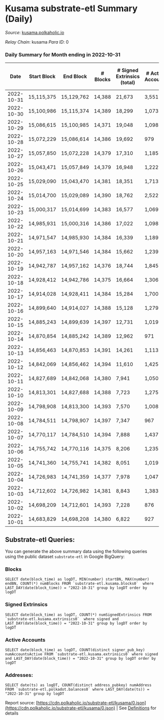 # Kusama substrate-etl Summary (Daily)

_Source_: [kusama.polkaholic.io](https://kusama.polkaholic.io)

*Relay Chain*: kusama
*Para ID*: 0



### Daily Summary for Month ending in 2022-10-31


| Date | Start Block | End Block | # Blocks | # Signed Extrinsics (total) | # Active Accounts | # Passive | # New | # Addresses with Balances | # Events | # Transfers | # XCM Transfers In | # XCM Transfers Out |
| ---- | ----------- | --------- | -------- | --------------------------- | ----------------- | --------- | ----- | ------------------------- | -------- | ----------- | ------------------ | ------------------- |
| 2022-10-31 | 15,115,375 | 15,129,762 | 14,388  | 21,673 | 3,551 |  |  | 272,943 | 893,246 | 53,524 ($28,910,009.83) | 172 ($137,402.44) | 379 ($477,099.13) |
| 2022-10-30 | 15,100,986 | 15,115,374 | 14,389  | 18,299 | 1,073 |  |  | 271,870 | 818,563 | 1,304 ($2,351,424.53) | 118 ($151,356.45) | 111 ($256,697.73) |
| 2022-10-29 | 15,086,615 | 15,100,985 | 14,371  | 19,048 | 1,098 |  |  |  | 833,643 | 1,627 ($1,027,262.09) | 103 ($63,916.34) | 96 ($278,683.83) |
| 2022-10-28 | 15,072,229 | 15,086,614 | 14,386  | 19,692 | 979 |  |  | 271,703 | 806,087 | 1,069 ($2,331,571.88) | 72 ($65,972.74) | 100 ($384,087.20) |
| 2022-10-27 | 15,057,850 | 15,072,228 | 14,379  | 17,310 | 1,185 |  |  |  | 799,048 | 1,101 ($1,462,072.21) | 96 ($125,395.79) | 105 ($110,522.47) |
| 2022-10-26 | 15,043,471 | 15,057,849 | 14,379  | 16,948 | 1,222 |  |  | 271,571 | 792,322 | 1,539 ($4,998,343.83) | 114 ($174,001.70) | 148 ($192,735.69) |
| 2022-10-25 | 15,029,090 | 15,043,470 | 14,381  | 18,351 | 1,713 |  |  |  | 809,877 | 1,887 ($10,592,810.80) | 103 ($154,438.61) | 109 ($64,471.59) |
| 2022-10-24 | 15,014,700 | 15,029,089 | 14,390  | 18,762 | 2,522 |  |  | 271,456 | 834,186 | 2,552 ($15,781,305.97) | 93 ($74,490.96) | 135 ($471,659.96) |
| 2022-10-23 | 15,000,317 | 15,014,699 | 14,383  | 16,577 | 1,069 |  |  |  | 798,102 | 1,193 ($862,464.67) | 89 ($642,882.85) | 121 ($53,485.70) |
| 2022-10-22 | 14,985,931 | 15,000,316 | 14,386  | 17,022 | 1,098 |  |  | 271,185 | 786,547 | 1,240 ($1,877,395.49) | 115 ($85,199.36) | 133 ($97,480.64) |
| 2022-10-21 | 14,971,547 | 14,985,930 | 14,384  | 16,339 | 1,189 |  |  |  | 790,346 | 1,379 ($2,305,319.67) | 108 ($108,879.16) | 139 ($92,036.38) |
| 2022-10-20 | 14,957,163 | 14,971,546 | 14,384  | 15,662 | 1,239 |  |  |  | 786,985 | 1,408 ($8,971,432.35) | 145 ($77,427.24) | 182 ($162,565.65) |
| 2022-10-19 | 14,942,787 | 14,957,162 | 14,376  | 18,744 | 1,845 |  |  | 270,933 | 808,319 | 3,776 ($2,603,046.48) | 175 ($188,163.11) | 167 ($111,508.14) |
| 2022-10-18 | 14,928,412 | 14,942,786 | 14,375  | 16,664 | 1,306 |  |  |  | 804,839 | 3,172 ($2,505,131.76) | 135 ($103,003.15) | 177 ($179,975.31) |
| 2022-10-17 | 14,914,028 | 14,928,411 | 14,384  | 15,284 | 1,700 |  |  | 270,739 | 810,116 | 1,335 ($7,464,312.46) | 183 ($162,853.49) | 214 ($205,684.77) |
| 2022-10-16 | 14,899,640 | 14,914,027 | 14,388  | 15,128 | 1,279 |  |  | 270,602 | 790,643 | 1,529 ($1,999,339.84) | 183 ($116,001.68) | 242 ($199,474.04) |
| 2022-10-15 | 14,885,243 | 14,899,639 | 14,397  | 12,731 | 1,019 |  |  | 270,512 | 768,375 | 1,134 ($6,326,976.03) | 186 ($102,188.90) | 298 ($196,912.63) |
| 2022-10-14 | 14,870,854 | 14,885,242 | 14,389  | 12,962 | 971 |  |  |  | 774,208 | 1,125 ($1,244,439.88) | 163 ($166,684.21) | 233 ($157,189.21) |
| 2022-10-13 | 14,856,463 | 14,870,853 | 14,391  | 14,261 | 1,113 |  |  | 270,365 | 799,526 | 1,423 ($5,073,126.92) | 209 ($259,947.13) | 270 ($267,075.26) |
| 2022-10-12 | 14,842,069 | 14,856,462 | 14,394  | 11,610 | 1,425 |  |  | 270,280 | 774,376 | 1,037 ($950,446.32) | 83 ($85,392.56) | 151 ($102,715.03) |
| 2022-10-11 | 14,827,689 | 14,842,068 | 14,380  | 7,941 | 1,050 |  |  | 270,194 | 738,476 | 1,155 ($1,420,075.04) | 67 ($69,570.14) | 83 ($139,537.72) |
| 2022-10-10 | 14,813,301 | 14,827,688 | 14,388  | 7,723 | 1,275 |  |  | 270,110 | 753,769 | 1,113 ($6,441,378.89) | 223 ($909,731.41) | 148 ($905,719.86) |
| 2022-10-09 | 14,798,908 | 14,813,300 | 14,393  | 7,570 | 1,008 |  |  | 270,004 | 742,322 | 847 ($508,714.31) | 67 ($28,492.75) | 66 ($12,972.18) |
| 2022-10-08 | 14,784,511 | 14,798,907 | 14,397  | 7,347 | 967 |  |  | 269,903 | 725,069 | 1,127 ($1,115,963.46) | 87 ($74,261.27) | 98 ($86,470.26) |
| 2022-10-07 | 14,770,117 | 14,784,510 | 14,394  | 7,888 | 1,437 |  |  | 269,785 | 747,926 | 1,232 ($1,297,179.13) | 92 ($81,170.85) | 79 ($88,560.00) |
| 2022-10-06 | 14,755,742 | 14,770,116 | 14,375  | 8,206 | 1,235 |  |  | 269,684 | 736,757 | 1,375 ($4,170,576.45) | 94 ($136,057.68) | 98 ($527,780.58) |
| 2022-10-05 | 14,741,360 | 14,755,741 | 14,382  | 8,051 | 1,019 |  |  | 269,497 | 734,417 | 1,234 ($844,614.03) | 107 ($219,763.80) | 86 ($141,676.31) |
| 2022-10-04 | 14,726,983 | 14,741,359 | 14,377  | 7,978 | 1,047 |  |  |  | 735,553 | 1,263 ($2,211,519.66) | 176 ($354,634.41) | 186 ($330,321.25) |
| 2022-10-03 | 14,712,602 | 14,726,982 | 14,381  | 8,843 | 1,383 |  |  |  | 755,320 | 1,149 ($1,674,988.72) | 122 ($86,653.58) | 72 ($152,271.75) |
| 2022-10-02 | 14,698,209 | 14,712,601 | 14,393  | 7,228 | 876 |  |  |  | 732,073 | 991 ($1,379,172.03) | 85 ($89,810.06) | 96 ($75,154.07) |
| 2022-10-01 | 14,683,829 | 14,698,208 | 14,380  | 6,822 | 927 |  |  |  | 717,831 | 940 ($688,479.06) | 54 ($152,555.34) | 42 ($150,924.11) |

## Substrate-etl Queries:
You can generate the above summary data using the following queries using the public dataset `substrate-etl` in Google BigQuery:


### Blocks
```
SELECT date(block_time) as logDT, MIN(number) startBN, MAX(number) endBN, COUNT(*) numBlocks FROM `substrate-etl.kusama.blocks0`  where LAST_DAY(date(block_time)) = "2022-10-31" group by logDT order by logDT
```


### Signed Extrinsics
```
SELECT date(block_time) as logDT, COUNT(*) numSignedExtrinsics FROM `substrate-etl.kusama.extrinsics0`  where signed and LAST_DAY(date(block_time)) = "2022-10-31" group by logDT order by logDT
```


### Active Accounts
```
SELECT date(block_time) as logDT, COUNT(distinct signer_pub_key) numAccountsActive FROM `substrate-etl.kusama.extrinsics0` where signed and LAST_DAY(date(block_time)) = "2022-10-31" group by logDT order by logDT
```


### Addresses:
```
SELECT date(ts) as logDT, COUNT(distinct address_pubkey) numAddress FROM `substrate-etl.polkadot.balances0` where LAST_DAY(date(ts)) = "2022-10-31" group by logDT
```



Report source: [https://cdn.polkaholic.io/substrate-etl/kusama/0.json](https://cdn.polkaholic.io/substrate-etl/kusama/0.json) | See [Definitions](/DEFINITIONS.md) for details
